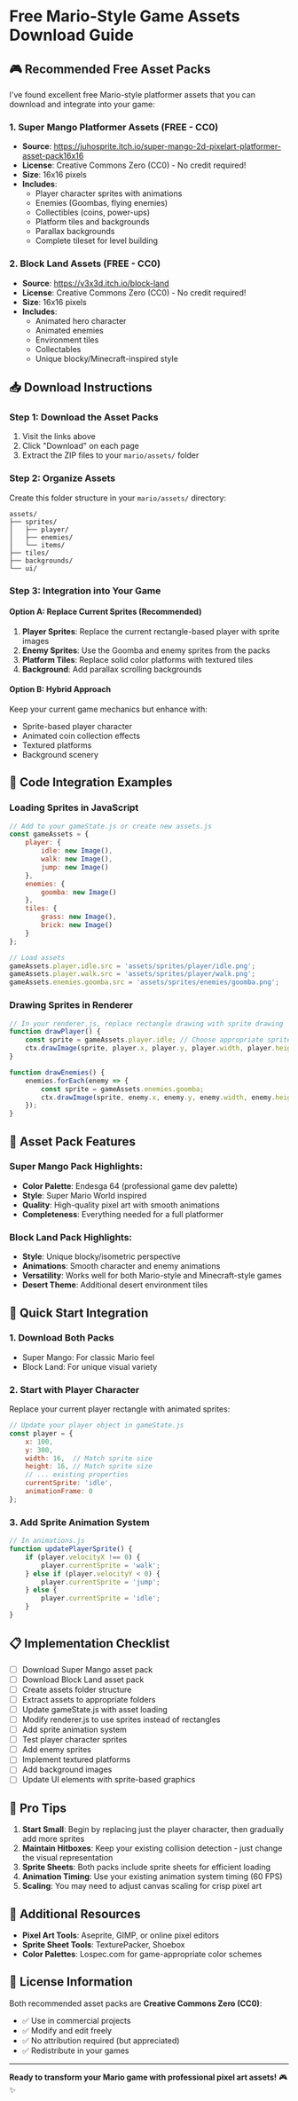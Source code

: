 # Free Mario-Style Game Assets Download Guide

## 🎮 Recommended Free Asset Packs

I've found excellent free Mario-style platformer assets that you can download and integrate into your game:

### 1. **Super Mango Platformer Assets** (FREE - CC0)
- **Source**: https://juhosprite.itch.io/super-mango-2d-pixelart-platformer-asset-pack16x16
- **License**: Creative Commons Zero (CC0) - No credit required!
- **Size**: 16x16 pixels
- **Includes**: 
  - Player character sprites with animations
  - Enemies (Goombas, flying enemies)
  - Collectibles (coins, power-ups)
  - Platform tiles and backgrounds
  - Parallax backgrounds
  - Complete tileset for level building

### 2. **Block Land Assets** (FREE - CC0)
- **Source**: https://v3x3d.itch.io/block-land
- **License**: Creative Commons Zero (CC0) - No credit required!
- **Size**: 16x16 pixels
- **Includes**:
  - Animated hero character
  - Animated enemies
  - Environment tiles
  - Collectables
  - Unique blocky/Minecraft-inspired style

## 📥 Download Instructions

### Step 1: Download the Asset Packs
1. Visit the links above
2. Click "Download" on each page
3. Extract the ZIP files to your `mario/assets/` folder

### Step 2: Organize Assets
Create this folder structure in your `mario/assets/` directory:
```
assets/
├── sprites/
│   ├── player/
│   ├── enemies/
│   └── items/
├── tiles/
├── backgrounds/
└── ui/
```

### Step 3: Integration into Your Game

#### Option A: Replace Current Sprites (Recommended)
1. **Player Sprites**: Replace the current rectangle-based player with sprite images
2. **Enemy Sprites**: Use the Goomba and enemy sprites from the packs
3. **Platform Tiles**: Replace solid color platforms with textured tiles
4. **Background**: Add parallax scrolling backgrounds

#### Option B: Hybrid Approach
Keep your current game mechanics but enhance with:
- Sprite-based player character
- Animated coin collection effects
- Textured platforms
- Background scenery

## 🔧 Code Integration Examples

### Loading Sprites in JavaScript
```javascript
// Add to your gameState.js or create new assets.js
const gameAssets = {
    player: {
        idle: new Image(),
        walk: new Image(),
        jump: new Image()
    },
    enemies: {
        goomba: new Image()
    },
    tiles: {
        grass: new Image(),
        brick: new Image()
    }
};

// Load assets
gameAssets.player.idle.src = 'assets/sprites/player/idle.png';
gameAssets.player.walk.src = 'assets/sprites/player/walk.png';
gameAssets.enemies.goomba.src = 'assets/sprites/enemies/goomba.png';
```

### Drawing Sprites in Renderer
```javascript
// In your renderer.js, replace rectangle drawing with sprite drawing
function drawPlayer() {
    const sprite = gameAssets.player.idle; // Choose appropriate sprite
    ctx.drawImage(sprite, player.x, player.y, player.width, player.height);
}

function drawEnemies() {
    enemies.forEach(enemy => {
        const sprite = gameAssets.enemies.goomba;
        ctx.drawImage(sprite, enemy.x, enemy.y, enemy.width, enemy.height);
    });
}
```

## 🎨 Asset Pack Features

### Super Mango Pack Highlights:
- **Color Palette**: Endesga 64 (professional game dev palette)
- **Style**: Super Mario World inspired
- **Quality**: High-quality pixel art with smooth animations
- **Completeness**: Everything needed for a full platformer

### Block Land Pack Highlights:
- **Style**: Unique blocky/isometric perspective
- **Animations**: Smooth character and enemy animations
- **Versatility**: Works well for both Mario-style and Minecraft-style games
- **Desert Theme**: Additional desert environment tiles

## 🚀 Quick Start Integration

### 1. Download Both Packs
- Super Mango: For classic Mario feel
- Block Land: For unique visual variety

### 2. Start with Player Character
Replace your current player rectangle with animated sprites:
```javascript
// Update your player object in gameState.js
const player = {
    x: 100,
    y: 300,
    width: 16,  // Match sprite size
    height: 16, // Match sprite size
    // ... existing properties
    currentSprite: 'idle',
    animationFrame: 0
};
```

### 3. Add Sprite Animation System
```javascript
// In animations.js
function updatePlayerSprite() {
    if (player.velocityX !== 0) {
        player.currentSprite = 'walk';
    } else if (player.velocityY < 0) {
        player.currentSprite = 'jump';
    } else {
        player.currentSprite = 'idle';
    }
}
```

## 📋 Implementation Checklist

- [ ] Download Super Mango asset pack
- [ ] Download Block Land asset pack
- [ ] Create assets folder structure
- [ ] Extract assets to appropriate folders
- [ ] Update gameState.js with asset loading
- [ ] Modify renderer.js to use sprites instead of rectangles
- [ ] Add sprite animation system
- [ ] Test player character sprites
- [ ] Add enemy sprites
- [ ] Implement textured platforms
- [ ] Add background images
- [ ] Update UI elements with sprite-based graphics

## 🎯 Pro Tips

1. **Start Small**: Begin by replacing just the player character, then gradually add more sprites
2. **Maintain Hitboxes**: Keep your existing collision detection - just change the visual representation
3. **Sprite Sheets**: Both packs include sprite sheets for efficient loading
4. **Animation Timing**: Use your existing animation system timing (60 FPS)
5. **Scaling**: You may need to adjust canvas scaling for crisp pixel art

## 🔗 Additional Resources

- **Pixel Art Tools**: Aseprite, GIMP, or online pixel editors
- **Sprite Sheet Tools**: TexturePacker, Shoebox
- **Color Palettes**: Lospec.com for game-appropriate color schemes

## 📝 License Information

Both recommended asset packs are **Creative Commons Zero (CC0)**:
- ✅ Use in commercial projects
- ✅ Modify and edit freely
- ✅ No attribution required (but appreciated)
- ✅ Redistribute in your games

---

**Ready to transform your Mario game with professional pixel art assets!** 🎮✨ 